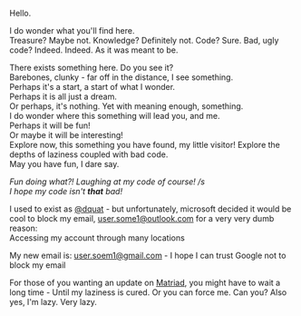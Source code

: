 Hello.

I do wonder what you'll find here.<br>
Treasure? Maybe not. Knowledge? Definitely not. Code? Sure. Bad, ugly code? Indeed. Indeed. As it was meant to be.

There exists something here. Do you see it?<br>
Barebones, clunky - far off in the distance, I see something.<br>
Perhaps it's a start, a start of what I wonder.<br>
Perhaps it is all just a dream.<br>
Or perhaps, it's nothing. Yet with meaning enough, something.<br>
I do wonder where this something will lead you, and me.<br> 
Perhaps it will be fun!<br> 
Or maybe it will be interesting!<br>
Explore now, this something you have found, my little visitor! Explore the depths of laziness coupled with bad code.<br>
May you have fun, I dare say. <br>

*Fun doing what?! Laughing at my code of course! /s*<br>
*I hope my code isn't **that** bad!*

I used to exist as [@dquat](https://github.com/dquat) - but unfortunately, microsoft decided it would be cool to block my email, user.some1@outlook.com for a very very dumb reason: 
<br/>
Accessing my account through many locations

My new email is: user.soem1@gmail.com - I hope I can trust Google not to block my email

For those of you wanting an update on [Matriad](https://github.com/dquat/Matriad), you might have to wait a long time - Until my laziness is cured. Or you can force me. Can you?
Also yes, I'm lazy. Very lazy.
